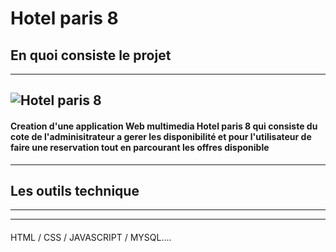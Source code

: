 # **Hotel paris 8**
## En quoi consiste le projet
---
![Hotel paris 8](https://raw.githubusercontent.com/samszo/THYP_21-22/main/othmanito123/ex1/5451_ho_00_p_1024x768.jpg)
---
#### Creation d'une application Web multimedia Hotel paris 8  qui consiste du cote de l'adminisitrateur a gerer les disponibilité et pour l'utilisateur de faire une reservation tout en parcourant les offres disponible
---
## Les outils technique
---
___
####
HTML / CSS / JAVASCRIPT / MYSQL....